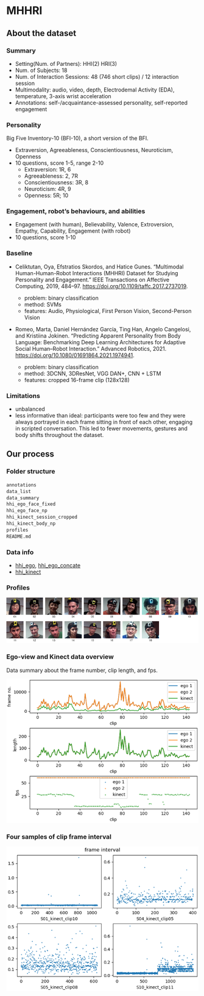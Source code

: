 # MHHRI

## About the dataset

### Summary

- Setting(Num. of Partners): HHI(2) HRI(3)
- Num. of Subjects: 18
- Num. of Interaction Sessions: 48 (746 short clips) / 12 interaction session
- Multimodality: audio, video, depth, Electrodemal Activity (EDA), temperature, 3-axis wrist acceleration
- Annotations: self-/acquaintance-assessed personality, self-reported engagement

### Personality

Big Five Inventory-10 (BFI-10), a short version of the BFI.
- Extraversion, Agreeableness, Conscientiousness, Neuroticism, Openness
- 10 questions, score 1-5, range 2-10
    - Extraversion: 1R, 6
    - Agreeableness: 2, 7R
    - Conscientiousness: 3R, 8
    - Neuroticism: 4R, 9
    - Openness: 5R; 10

### Engagement, robot’s behaviours, and abilities

- Engagement (with human), Believability, Valence, Extroversion, Empathy, Capability, Engagement (with robot)
- 10 questions, score 1-10

### Baseline

- Celiktutan, Oya, Efstratios Skordos, and Hatice Gunes. “Multimodal Human-Human-Robot Interactions (MHHRI) Dataset for Studying Personality and Engagement.” IEEE Transactions on Affective Computing, 2019, 484–97. https://doi.org/10.1109/taffc.2017.2737019.
    - problem: binary classification
    - method: SVMs
    - features: Audio, Physiological, First Person Vision, Second-Person Vision

- Romeo, Marta, Daniel Hernández García, Ting Han, Angelo Cangelosi, and Kristiina Jokinen. “Predicting Apparent Personality from Body Language: Benchmarking Deep Learning Architectures for Adaptive Social Human–Robot Interaction.” Advanced Robotics, 2021. https://doi.org/10.1080/01691864.2021.1974941.
    - problem: binary classification
    - method: 3DCNN, 3DResNet, VGG DAN+, CNN + LSTM
    - features: cropped 16-frame clip (128x128)

### Limitations

- unbalanced
- less informative than ideal: participants were too few and they were always portrayed in each frame sitting in front of each other, engaging in scripted conversation. This led to fewer movements, gestures and body shifts throughout the dataset.

## Our process

### Folder structure

```txt
annotations
data_list
data_summary
hhi_ego_face_fixed
hhi_ego_face_np
hhi_kinect_session_cropped
hhi_kinect_body_np
profiles
README.md
```

### Data info

- [hhi_ego](./data_summary/hhi_ego.csv), [hhi_ego_concate](./data_summary/hhi_ego_concate.csv)
- [hhi_kinect](./data_summary/hhi_kinect.csv)

### Profiles

![profiles](./profiles/all.png)

### Ego-view and Kinect data overview

Data summary about the frame number, clip length, and fps.

![clip_info](./data_summary/clip_info.png)

### Four samples of clip frame interval

![frame_interval](./data_summary/frame_interval.png)
